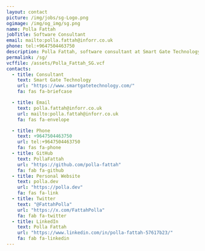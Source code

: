 ```yaml
---
layout: contact
picture: /img/jobs/sg-Logo.png
ogimage: /img/og_img/sg.png
name: Polla Fattah
jobTitle: Software Consultant
email: mailto:polla.fattah@inforr.co.uk
phone: tel:+9647504463750
description: Polla Fattah, software consultant at Smart Gate Technology, showcases expertise in AI solutions, software architecture, and full-stack projects. Connect via email, GitHub, Twitter, or LinkedIn.
permalink: /sg/
vcffile: /assets/Polla_Fattah_SG.vcf
contacts:
  - title: Consultant
    text: Smart Gate Technology
    url: "https://www.smartgatetechnology.com/"
    fa: fas fa-briefcase

  - title: Email
    text: polla.fattah@inforr.co.uk
    url: mailto:polla.fattah@inforr.co.uk
    fa: fas fa-envelope

  - title: Phone
    text: +9647504463750
    url: tel:+9647504463750
    fa: fas fa-phone
  - title: GitHub
    text: PollaFattah
    url: "https://github.com/polla-fattah"
    fa: fab fa-github
  - title: Personal Website
    text: polla.dev
    url: "https://polla.dev"
    fa: fas fa-link
  - title: Twitter
    text: "@FattahPolla"
    url: "https://x.com/FattahPolla"
    fa: fab fa-twitter
  - title: LinkedIn
    text: Polla Fattah
    url: "https://www.linkedin.com/in/polla-fattah-57617b23/"
    fa: fab fa-linkedin
---
```






